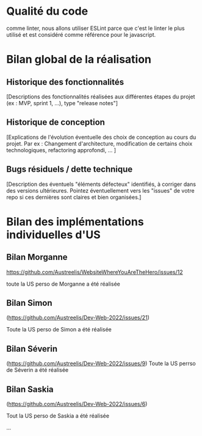 # Qualité du code

comme linter, nous allons utiliser ESLint parce que c'est le linter le plus utilisé et est considéré comme référence pour le javascript.

# Bilan global de la réalisation

## Historique des fonctionnalités

[Descriptions des fonctionnalités réalisées aux différentes étapes du projet (ex : MVP, sprint 1, ...), type "release notes"]

## Historique de conception

[Explications de l'évolution éventuelle des choix de conception au cours du projet.  Par ex : Changement d'architecture, modification de certains choix technologiques, refactoring approfondi, ... ]

## Bugs résiduels / dette technique

[Description des éventuels "éléments défecteux" identifiés, à corriger dans des versions ultérieures. Pointez éventuellement vers les "issues" de votre repo si ces dernières sont claires et bien organisées.]

# Bilan des implémentations individuelles d'US

## Bilan Morganne

<https://github.com/Austreelis/WebsiteWhereYouAreTheHero/issues/12>

toute la US perso de Morganne a été réalisée

## Bilan Simon

(<https://github.com/Austreelis/Dev-Web-2022/issues/21>)

Toute la US perso de Simon a été réalisée

## Bilan Séverin

(<https://github.com/Austreelis/Dev-Web-2022/issues/9>)
Toute la US perrso de Séverin a été réalisée

## Bilan Saskia

(<https://github.com/Austreelis/Dev-Web-2022/issues/6>) 

Tout la US perso de Saskia a été réalisée

... 

